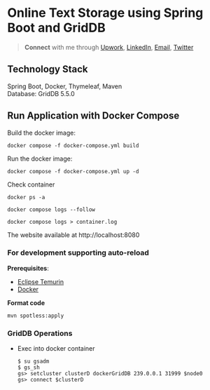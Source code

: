 # Online Text Storage using Spring Boot and GridDB

> **Connect** with me through [Upwork](https://www.upwork.com/freelancers/~018d8a1d9dcab5ac61), [LinkedIn](https://linkedin.com/in/alifruliarso), [Email](mailto:alif.ruliarso@gmail.com), [Twitter](https://twitter.com/alifruliarso)

## Technology Stack
Spring Boot, Docker, Thymeleaf, Maven\
Database: GridDB 5.5.0


## Run Application with Docker Compose

Build the docker image: 
```shell
docker compose -f docker-compose.yml build
```

Run the docker image: 

```shell
docker compose -f docker-compose.yml up -d
```

Check container

```shell
docker ps -a

docker compose logs --follow

docker compose logs > container.log
```

The website available at http://localhost:8080


### For development supporting auto-reload

**Prerequisites**:

- [Eclipse Temurin](https://adoptium.net/temurin/releases/)
- [Docker](https://docs.docker.com/engine/install/)

**Format code**
  ```shell
  mvn spotless:apply
   ```

### GridDB Operations
- Exec into docker container
  ```shell
  $ su gsadm
  $ gs_sh
  gs> setcluster clusterD dockerGridDB 239.0.0.1 31999 $node0
  gs> connect $clusterD
  ```
